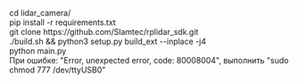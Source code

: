 <p>
cd lidar_camera/ <br />
pip install -r requirements.txt <br />
git clone https://github.com/Slamtec/rplidar_sdk.git <br />
./build.sh && python3 setup.py build_ext --inplace -j4 <br />
python main.py <br />
При ошибке: "Error, unexpected error, code: 80008004", выполнить "sudo chmod 777 /dev/ttyUSB0" <br />
</p>
